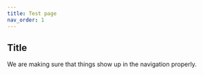 ```yaml
---
title: Test page
nav_order: 1
---
```


## Title

We are making sure that things show up in the navigation properly.
